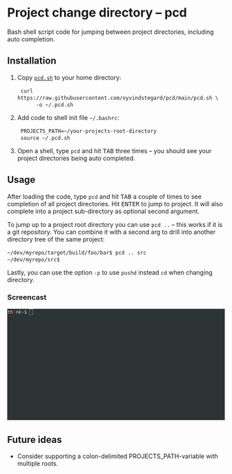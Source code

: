 # Project change directory – pcd

Bash shell script code for jumping between project directories, including auto
completion.

## Installation

1. Copy [`pcd.sh`](pcd.sh) to your home directory:

        curl https://raw.githubusercontent.com/oyvindstegard/pcd/main/pcd.sh \
             -o ~/.pcd.sh
             
2. Add code to shell init file `~/.bashrc`:

        PROJECTS_PATH=~/your-projects-root-directory
        source ~/.pcd.sh
    
3. Open a shell, type `pcd` and hit <kbd>TAB</kbd> three times – you should see
   your project directories being auto completed.

## Usage

After loading the code, type `pcd` and hit <kbd>TAB</kbd> a couple of times to
see completion of all project directories. Hit <kbd>ENTER</kbd> to jump to
project. It will also complete into a project sub-directory as optional second
argument.

To jump up to a project root directory you can use `pcd ..` – this works if it
is a git repository. You can combine it with a second arg to drill into another
directory tree of the same project:

    ~/dev/myrepo/target/build/foo/bar$ pcd .. src
    ~/dev/myrepo/src$ 

Lastly, you can use the option `-p` to use `pushd` instead `cd` when changing
directory.

### Screencast

<p><img src=".screencast.gif?raw=true" alt="Screencast"/></p>

## Future ideas

- Consider supporting a colon-delimited PROJECTS_PATH-variable with multiple
  roots.
